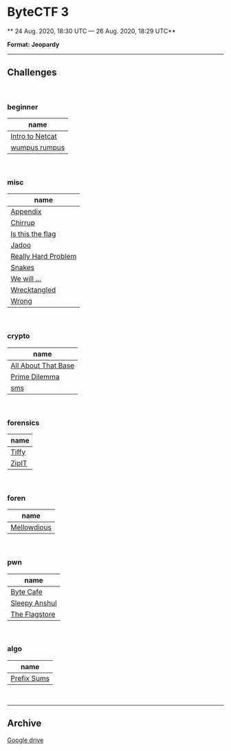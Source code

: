 # ByteCTF 3

** 24 Aug. 2020, 18:30 UTC — 26 Aug. 2020, 18:29 UTC**

**Format: Jeopardy**

---

## Challenges
<br>

### beginner
| name |
|-------|
| <a href="beginner/Intro to Netcat"> Intro to Netcat </a> |
| <a href="beginner/wumpus rumpus"> wumpus rumpus </a> |
<br>

### misc
| name |
|-------|
| <a href="misc/Appendix"> Appendix </a> |
| <a href="misc/Chirrup"> Chirrup </a> |
| <a href="misc/Is this the flag"> Is this the flag </a> |
| <a href="misc/Jadoo"> Jadoo </a> |
| <a href="misc/Really Hard Problem"> Really Hard Problem </a> |
| <a href="misc/Snakes"> Snakes </a> |
| <a href="misc/We will …"> We will … </a> |
| <a href="misc/Wrecktangled"> Wrecktangled </a> |
| <a href="misc/Wrong"> Wrong </a> |
<br>

### crypto
| name |
|-------|
| <a href="crypto/All About That Base"> All About That Base </a> |
| <a href="crypto/Prime Dilemma"> Prime Dilemma </a> |
| <a href="crypto/sms"> sms </a> |
<br>

### forensics
| name |
|-------|
| <a href="forensics/Tiffy"> Tiffy </a> |
| <a href="forensics/ZipIT"> ZipIT </a> |
<br>

### foren
| name |
|-------|
| <a href="foren/Mellowdious"> Mellowdious </a> |
<br>

### pwn
| name |
|-------|
| <a href="pwn/Byte Cafe"> Byte Cafe </a> |
| <a href="pwn/Sleepy Anshul"> Sleepy Anshul </a> |
| <a href="pwn/The Flagstore"> The Flagstore </a> |
<br>

### algo
| name |
|-------|
| <a href="algo/Prefix Sums"> Prefix Sums </a> |
<br>

---

## Archive

[Google drive](https://drive.google.com/drive/folders/1cETF0W8taDg3B1pWVPylVCheF0caImDm?usp=sharing)